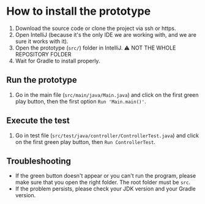 # How to install the prototype

1. Download the source code or clone the project via ssh or https.
2. Open IntelliJ (because it's the only IDE we are working with, and we are sure it works with it).
3. Open the prototype (```src/```) folder in IntelliJ. ⚠️ NOT THE WHOLE REPOSITORY FOLDER
4. Wait for Gradle to install properly.

## Run the prototype
1. Go in the main file (```src/main/java/Main.java```) and click on the first green play button, then the first option ```Run 'Main.main()'```.

## Execute the test
1. Go in test file (```src/test/java/controller/ControllerTest.java```) and click on the first green play button, then ```Run ControllerTest```.

## Troubleshooting

- If the green button doesn't appear or you can't run the program, please make sure that you open the right folder.
  The root folder must be ```src```.
- If the problem persists, please check your JDK version and your Gradle version.